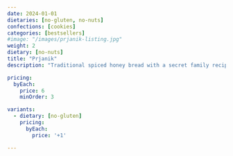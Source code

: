 ```yaml
---
date: 2024-01-01
dietaries: [no-gluten, no-nuts]
confections: [cookies]
categories: [bestsellers]
#image: "/images/prjanik-listing.jpg"
weight: 2
dietary: [no-nuts]
title: "Prjanik"
description: "Traditional spiced honey bread with a secret family recipe passed down through generations."

pricing:
  byEach:
    price: 6
    minOrder: 3

variants:
  - dietary: [no-gluten]
    pricing:
      byEach:
        price: '+1'

---
```


[//]: # (Additional details about the Prjanik can go here as markdown content.)


